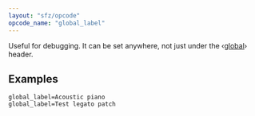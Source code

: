 ```yaml
---
layout: "sfz/opcode"
opcode_name: "global_label"
---
```

Useful for debugging.
It can be set anywhere, not just under the ‹[global]› header.

## Examples

```
global_label=Acoustic piano
global_label=Test legato patch
```

[global]: /headers/global
